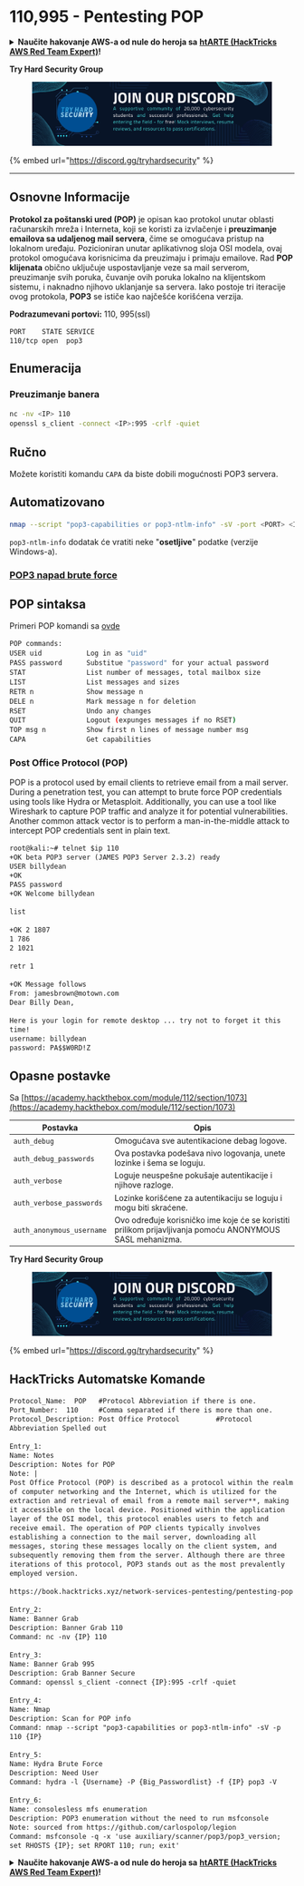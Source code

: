 # 110,995 - Pentesting POP

<details>

<summary><strong>Naučite hakovanje AWS-a od nule do heroja sa</strong> <a href="https://training.hacktricks.xyz/courses/arte"><strong>htARTE (HackTricks AWS Red Team Expert)</strong></a><strong>!</strong></summary>

* Da li radite u **kompaniji za kibernetičku bezbednost**? Želite li da vidite svoju **kompaniju reklamiranu na HackTricks**? ili želite pristup **najnovijoj verziji PEASS-a ili preuzimanje HackTricks-a u PDF formatu**? Proverite [**PLANOVE ZA PRETPLATU**](https://github.com/sponsors/carlospolop)!
* Otkrijte [**Porodicu PEASS**](https://opensea.io/collection/the-peass-family), našu kolekciju ekskluzivnih [**NFT-ova**](https://opensea.io/collection/the-peass-family)
* Nabavite [**zvanični PEASS & HackTricks swag**](https://peass.creator-spring.com)
* **Pridružite se** [**💬**](https://emojipedia.org/speech-balloon/) [**Discord grupi**](https://discord.gg/hRep4RUj7f) ili [**telegram grupi**](https://t.me/peass) ili me **pratite** na **Twitteru** 🐦[**@carlospolopm**](https://twitter.com/hacktricks\_live)**.**
* **Podelite svoje hakovanje trikove slanjem PR-ova** [**hacktricks repozitorijumu**](https://github.com/carlospolop/hacktricks) **i** [**hacktricks-cloud repozitorijumu**](https://github.com/carlospolop/hacktricks-cloud).

</details>

**Try Hard Security Group**

<figure><img src="../.gitbook/assets/telegram-cloud-document-1-5159108904864449420.jpg" alt=""><figcaption></figcaption></figure>

{% embed url="https://discord.gg/tryhardsecurity" %}

***

## Osnovne Informacije

**Protokol za poštanski ured (POP)** je opisan kao protokol unutar oblasti računarskih mreža i Interneta, koji se koristi za izvlačenje i **preuzimanje emailova sa udaljenog mail servera**, čime se omogućava pristup na lokalnom uređaju. Pozicioniran unutar aplikativnog sloja OSI modela, ovaj protokol omogućava korisnicima da preuzimaju i primaju emailove. Rad **POP klijenata** obično uključuje uspostavljanje veze sa mail serverom, preuzimanje svih poruka, čuvanje ovih poruka lokalno na klijentskom sistemu, i naknadno njihovo uklanjanje sa servera. Iako postoje tri iteracije ovog protokola, **POP3** se ističe kao najčešće korišćena verzija.

**Podrazumevani portovi:** 110, 995(ssl)
```
PORT    STATE SERVICE
110/tcp open  pop3
```
## Enumeracija

### Preuzimanje banera
```bash
nc -nv <IP> 110
openssl s_client -connect <IP>:995 -crlf -quiet
```
## Ručno

Možete koristiti komandu `CAPA` da biste dobili mogućnosti POP3 servera.

## Automatizovano
```bash
nmap --script "pop3-capabilities or pop3-ntlm-info" -sV -port <PORT> <IP> #All are default scripts
```
`pop3-ntlm-info` dodatak će vratiti neke "**osetljive**" podatke (verzije Windows-a).

### [POP3 napad brute force](../generic-methodologies-and-resources/brute-force.md#pop)

## POP sintaksa

Primeri POP komandi sa [ovde](http://sunnyoasis.com/services/emailviatelnet.html)
```bash
POP commands:
USER uid           Log in as "uid"
PASS password      Substitue "password" for your actual password
STAT               List number of messages, total mailbox size
LIST               List messages and sizes
RETR n             Show message n
DELE n             Mark message n for deletion
RSET               Undo any changes
QUIT               Logout (expunges messages if no RSET)
TOP msg n          Show first n lines of message number msg
CAPA               Get capabilities
```
### Post Office Protocol (POP)

POP is a protocol used by email clients to retrieve email from a mail server. During a penetration test, you can attempt to brute force POP credentials using tools like Hydra or Metasploit. Additionally, you can use a tool like Wireshark to capture POP traffic and analyze it for potential vulnerabilities. Another common attack vector is to perform a man-in-the-middle attack to intercept POP credentials sent in plain text.
```
root@kali:~# telnet $ip 110
+OK beta POP3 server (JAMES POP3 Server 2.3.2) ready
USER billydean
+OK
PASS password
+OK Welcome billydean

list

+OK 2 1807
1 786
2 1021

retr 1

+OK Message follows
From: jamesbrown@motown.com
Dear Billy Dean,

Here is your login for remote desktop ... try not to forget it this time!
username: billydean
password: PA$$W0RD!Z
```
## Opasne postavke

Sa [https://academy.hackthebox.com/module/112/section/1073](https://academy.hackthebox.com/module/112/section/1073)

| **Postavka**              | **Opis**                                                                                   |
| ------------------------- | ------------------------------------------------------------------------------------------ |
| `auth_debug`              | Omogućava sve autentikacione debag logove.                                                 |
| `auth_debug_passwords`    | Ova postavka podešava nivo logovanja, unete lozinke i šema se loguju.                      |
| `auth_verbose`            | Loguje neuspešne pokušaje autentikacije i njihove razloge.                                  |
| `auth_verbose_passwords`  | Lozinke korišćene za autentikaciju se loguju i mogu biti skraćene.                         |
| `auth_anonymous_username` | Ovo određuje korisničko ime koje će se koristiti prilikom prijavljivanja pomoću ANONYMOUS SASL mehanizma. |

**Try Hard Security Group**

<figure><img src="../.gitbook/assets/telegram-cloud-document-1-5159108904864449420.jpg" alt=""><figcaption></figcaption></figure>

{% embed url="https://discord.gg/tryhardsecurity" %}

## HackTricks Automatske Komande
```
Protocol_Name:  POP   #Protocol Abbreviation if there is one.
Port_Number:  110     #Comma separated if there is more than one.
Protocol_Description: Post Office Protocol         #Protocol Abbreviation Spelled out

Entry_1:
Name: Notes
Description: Notes for POP
Note: |
Post Office Protocol (POP) is described as a protocol within the realm of computer networking and the Internet, which is utilized for the extraction and retrieval of email from a remote mail server**, making it accessible on the local device. Positioned within the application layer of the OSI model, this protocol enables users to fetch and receive email. The operation of POP clients typically involves establishing a connection to the mail server, downloading all messages, storing these messages locally on the client system, and subsequently removing them from the server. Although there are three iterations of this protocol, POP3 stands out as the most prevalently employed version.

https://book.hacktricks.xyz/network-services-pentesting/pentesting-pop

Entry_2:
Name: Banner Grab
Description: Banner Grab 110
Command: nc -nv {IP} 110

Entry_3:
Name: Banner Grab 995
Description: Grab Banner Secure
Command: openssl s_client -connect {IP}:995 -crlf -quiet

Entry_4:
Name: Nmap
Description: Scan for POP info
Command: nmap --script "pop3-capabilities or pop3-ntlm-info" -sV -p 110 {IP}

Entry_5:
Name: Hydra Brute Force
Description: Need User
Command: hydra -l {Username} -P {Big_Passwordlist} -f {IP} pop3 -V

Entry_6:
Name: consolesless mfs enumeration
Description: POP3 enumeration without the need to run msfconsole
Note: sourced from https://github.com/carlospolop/legion
Command: msfconsole -q -x 'use auxiliary/scanner/pop3/pop3_version; set RHOSTS {IP}; set RPORT 110; run; exit'

```
<details>

<summary><strong>Naučite hakovanje AWS-a od nule do heroja sa</strong> <a href="https://training.hacktricks.xyz/courses/arte"><strong>htARTE (HackTricks AWS Red Team Expert)</strong></a><strong>!</strong></summary>


* Da li radite u **kompaniji za kibernetičku bezbednost**? Želite li da vidite svoju **kompaniju reklamiranu na HackTricks**? ili želite pristup **najnovijoj verziji PEASS ili preuzimanje HackTricks u PDF formatu**? Proverite [**PLANOVE ZA PRETPLATU**](https://github.com/sponsors/carlospolop)!
* Otkrijte [**Porodicu PEASS**](https://opensea.io/collection/the-peass-family), našu kolekciju ekskluzivnih [**NFT-ova**](https://opensea.io/collection/the-peass-family)
* Nabavite [**zvanični PEASS & HackTricks swag**](https://peass.creator-spring.com)
* **Pridružite se** [**💬**](https://emojipedia.org/speech-balloon/) [**Discord grupi**](https://discord.gg/hRep4RUj7f) ili [**telegram grupi**](https://t.me/peass) ili **pratite** me na **Twitteru** 🐦[**@carlospolopm**](https://twitter.com/hacktricks\_live)**.**
* **Podelite svoje hakovanje trikove slanjem PR-ova u** [**hacktricks repozitorijum**](https://github.com/carlospolop/hacktricks) **i** [**hacktricks-cloud repozitorijum**](https://github.com/carlospolop/hacktricks-cloud).

</details>
